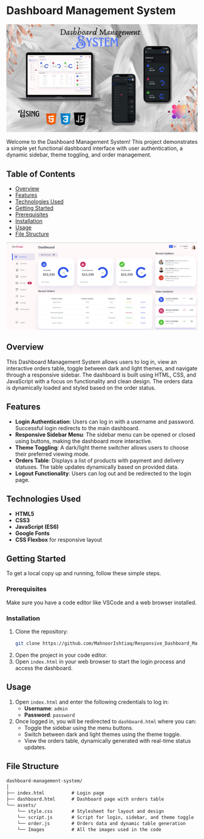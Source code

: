 # Dashboard Management System

![Dashboard Screenshot](DashboardManagement.png)

Welcome to the Dashboard Management System! This project demonstrates a simple yet functional dashboard interface with user authentication, a dynamic sidebar, theme toggling, and order management.

## Table of Contents
- [Overview](#overview)
- [Features](#features)
- [Technologies Used](#technologies-used)
- [Getting Started](#getting-started)
- [Prerequisites](#prerequisites)
- [Installation](#installation)
- [Usage](#usage)
- [File Structure](#file-structure)

![Dashboard Screenshot](dashboard.png)

## Overview

This Dashboard Management System allows users to log in, view an interactive orders table, toggle between dark and light themes, and navigate through a responsive sidebar. The dashboard is built using HTML, CSS, and JavaScript with a focus on functionality and clean design. The orders data is dynamically loaded and styled based on the order status.

## Features

- **Login Authentication**: Users can log in with a username and password. Successful login redirects to the main dashboard.
- **Responsive Sidebar Menu**: The sidebar menu can be opened or closed using buttons, making the dashboard more interactive.
- **Theme Toggling**: A dark/light theme switcher allows users to choose their preferred viewing mode.
- **Orders Table**: Displays a list of products with payment and delivery statuses. The table updates dynamically based on provided data.
- **Logout Functionality**: Users can log out and be redirected to the login page.

## Technologies Used

- **HTML5**
- **CSS3**
- **JavaScript (ES6)**
- **Google Fonts**
- **CSS Flexbox** for responsive layout

## Getting Started

To get a local copy up and running, follow these simple steps.

### Prerequisites

Make sure you have a code editor like VSCode and a web browser installed.

### Installation

1. Clone the repository:
   ```sh
   git clone https://github.com/MahnoorIshtiaq/Responsive_Dashboard_Mangement_System.git
   ```
2. Open the project in your code editor.
3. Open `index.html` in your web browser to start the login process and access the dashboard.

## Usage

1. Open `index.html` and enter the following credentials to log in:
   - **Username**: `admin`
   - **Password**: `password`
2. Once logged in, you will be redirected to `dashboard.html` where you can:
   - Toggle the sidebar using the menu buttons.
   - Switch between dark and light themes using the theme toggle.
   - View the orders table, dynamically generated with real-time status updates.

## File Structure

```plaintext
dashboard-management-system/
│
├── index.html          # Login page
├── dashboard.html      # Dashboard page with orders table
└── assets/
    └── style.css       # Stylesheet for layout and design
    └── script.js       # Script for login, sidebar, and theme toggle
    └── order.js        # Orders data and dynamic table generation
    └── Images          # All the images used in the code
```

